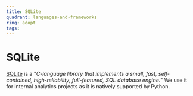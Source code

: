 ```yaml
---
title: SQLite
quadrant: languages-and-frameworks
ring: adopt
tags:
---
```


# SQLite

<a href="https://sqlite.org/index.html" target="_blank">SQLite</a> is a "_C-language library that implements a small, fast, self-contained, high-reliability, full-featured, SQL database engine._" We use it for internal analytics projects as it is natively supported by Python.
